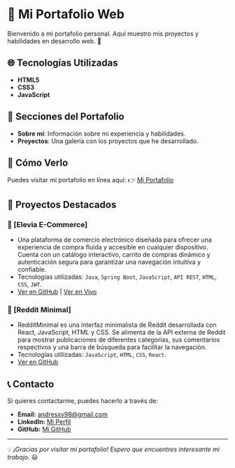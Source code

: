 # 🎨 Mi Portafolio Web

Bienvenido a mi portafolio personal. Aquí muestro mis proyectos y habilidades en desarrollo web. 🚀

## 🌐 Tecnologías Utilizadas

- **HTML5**
- **CSS3**
- **JavaScript**

## 📂 Secciones del Portafolio

- **Sobre mí**: Información sobre mi experiencia y habilidades.
- **Proyectos**: Una galería con los proyectos que he desarrollado.

## 🚀 Cómo Verlo

Puedes visitar mi portafolio en línea aquí:
👉 [Mi Portafolio](https://andresgomezv.github.io/portfolio-2025/)

## 📌 Proyectos Destacados

### 📌 [Elevia E-Commerce]
- Una plataforma de comercio electrónico diseñada para ofrecer una experiencia de compra fluida y accesible en cualquier dispositivo. Cuenta con un catálogo interactivo, carrito de compras dinámico y autenticación segura para garantizar una navegación intuitiva y confiable.
- Tecnologías utilizadas: `Java`, `Spring Boot`, `JavaScript`, `API REST`, `HTML`, `CSS`, `JWT`.
- [Ver en GitHub](https://github.com/JaviSGalindo/Generation-7-Final-Proyect) | [Ver en Vivo](https://javisgalindo.github.io/Generation-7-Final-Proyect/)

### 📌 [Reddit Minimal]
- RedditMinimal es una interfaz minimalista de Reddit desarrollada con React, JavaScript, HTML y CSS. Se alimenta de la API externa de Reddit para mostrar publicaciones de diferentes categorías, sus comentarios respectivos y una barra de búsqueda para facilitar la navegación.
- Tecnologías utilizadas: `JavaScript`, `HTML`, `CSS`, `React`.
- [Ver en GitHub](https://github.com/AndresGomezV/reddit-minimal)


## 📞 Contacto

Si quieres contactarme, puedes hacerlo a través de:
- **Email:** [andresxv98@gmail.com](mailto:andresxv98@gmail.com)
- **LinkedIn:** [Mi Perfil]([URL_LINKEDIN](https://www.linkedin.com/in/andresgomezvasquez))
- **GitHub:** [Mi GitHub](https://github.com/AndresGomezV)

---
💡 *¡Gracias por visitar mi portafolio! Espero que encuentres interesante mi trabajo.* 😃

